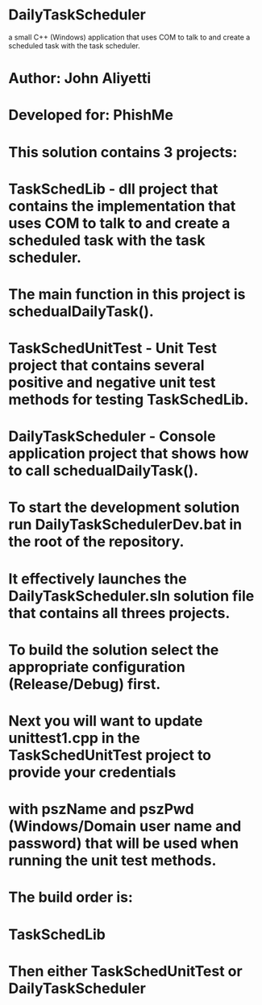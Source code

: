 # DailyTaskScheduler
a small C++ (Windows) application that uses COM to talk to and create a scheduled task with the task scheduler.

# Author: John Aliyetti
# Developed for: PhishMe

# This solution contains 3 projects:

# TaskSchedLib - dll project that contains the implementation that uses COM to talk to and create a scheduled task with the task scheduler.
#                The main function in this project is schedualDailyTask().
               
# TaskSchedUnitTest - Unit Test project that contains several positive and negative unit test methods for testing TaskSchedLib.

# DailyTaskScheduler - Console application project that shows how to call schedualDailyTask().


# To start the development solution run DailyTaskSchedulerDev.bat in the root of the repository. 
# It effectively launches the DailyTaskScheduler.sln solution file that contains all threes projects.

# To build the solution select the appropriate configuration (Release/Debug) first.
# Next you will want to update unittest1.cpp in the TaskSchedUnitTest project to provide your credentials 
# with pszName and pszPwd (Windows/Domain user name and password) that will be used when running the unit test methods.

# The build order is:
#                     TaskSchedLib
                    
#                     Then either TaskSchedUnitTest or DailyTaskScheduler

